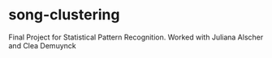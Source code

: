 # song-clustering
Final Project for Statistical Pattern Recognition. Worked with Juliana Alscher and Clea Demuynck